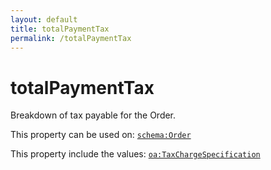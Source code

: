 ```yaml
---
layout: default
title: totalPaymentTax
permalink: /totalPaymentTax
---
```


# totalPaymentTax
Breakdown of tax payable for the Order.

This property can be used on: [`schema:Order`](https://schema.org/Order)

This property include the values: [`oa:TaxChargeSpecification`](https://openactive.io/TaxChargeSpecification)
